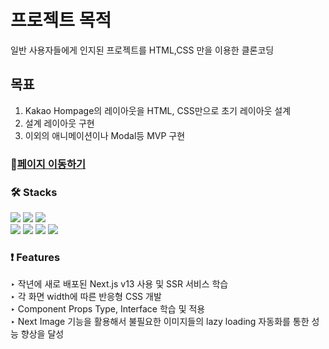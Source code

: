 # 프로젝트 목적
일반 사용자들에게 인지된 프로젝트를 HTML,CSS 만을 이용한 클론코딩

## 목표
1. Kakao Hompage의 레이아웃을 HTML, CSS만으로 초기 레이아웃 설계
2. 설계 레이아웃 구현
3. 이외의 애니메이션이나 Modal등 MVP 구현

### 🔗[페이지 이동하기](https://kakao-tau.vercel.app/)

### **🛠️ Stacks**
<img src="https://img.shields.io/badge/html-1572B6?style=for-the-badge&logo=html5&logoColor=white"> 
<img src="https://img.shields.io/badge/css-1572B6?style=for-the-badge&logo=css3&logoColor=white"> 
<img src="https://img.shields.io/badge/javascript-F7DF1E?style=for-the-badge&logo=javascript&logoColor=black"> 
<br>
 <img src="https://img.shields.io/badge/react-61DAFB?style=for-the-badge&logo=react&logoColor=black"> 
<img src="https://img.shields.io/badge/TypeScript-3178c6?style=for-the-badge&logo=TypeScript&logoColor=white">
<img src="https://img.shields.io/badge/Next.js-339933?style=for-the-badge&logo=Next.js&logoColor=white">
 <img src="https://img.shields.io/badge/styled components-DB7093?style=for-the-badge&logo=styledcomponents&logoColor=white">

<br>

### **❗ Features**
<div>‣ 작년에 새로 배포된 Next.js v13 사용 및 SSR 서비스 학습</div>
<div>‣ 각 화면 width에 따른 반응형 CSS 개발</div>
<div>‣ Component Props Type, Interface 학습 및 적용</div>
<div>‣ Next Image 기능을 활용해서 불필요한 이미지들의 lazy loading 자동화를 통한 성능 향상을 달성</div>
